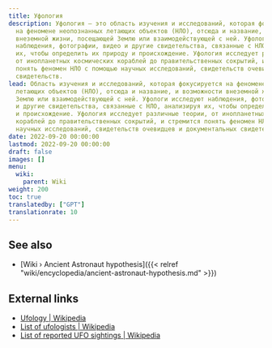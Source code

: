 ```yaml
---
title: Уфология
description: Уфология — это область изучения и исследований, которая фокусируется
  на феномене неопознанных летающих объектов (НЛО), отсюда и название, и возможности
  внеземной жизни, посещающей Землю или взаимодействующей с ней. Уфологи исследуют
  наблюдения, фотографии, видео и другие свидетельства, связанные с НЛО, анализируя
  их, чтобы определить их природу и происхождение. Уфология исследует различные теории,
  от инопланетных космических кораблей до правительственных сокрытий, и стремится
  понять феномен НЛО с помощью научных исследований, свидетельств очевидцев и документальных
  свидетельств.
lead: Область изучения и исследований, которая фокусируется на феномене неопознанных
  летающих объектов (НЛО), отсюда и название, и возможности внеземной жизни, посещающей
  Землю или взаимодействующей с ней. Уфологи исследуют наблюдения, фотографии, видео
  и другие свидетельства, связанные с НЛО, анализируя их, чтобы определить их природу
  и происхождение. Уфология исследует различные теории, от инопланетных космических
  кораблей до правительственных сокрытий, и стремится понять феномен НЛО с помощью
  научных исследований, свидетельств очевидцев и документальных свидетельств.
date: 2022-09-20 00:00:00
lastmod: 2022-09-20 00:00:00
draft: false
images: []
menu:
  wiki:
    parent: Wiki
weight: 200
toc: true
translatedby: ["GPT"]
translationrate: 10
---
```


## See also

- [Wiki › Ancient Astronaut hypothesis]({{< relref "wiki/encyclopedia/ancient-astronaut-hypothesis.md" >}})

## External links

- [Ufology | Wikipedia](https://en.wikipedia.org/wiki/Ufology)
- [List of ufologists | Wikipedia](https://en.wikipedia.org/wiki/List_of_ufologists)
- [List of reported UFO sightings | Wikipedia](https://en.wikipedia.org/wiki/List_of_reported_UFO_sightings)
